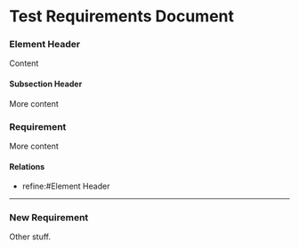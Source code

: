 # Test Requirements Document

### Element Header    

Content











#### Subsection Header    

More content




### Requirement
 
More content

#### Relations
* refine:#Element Header
---

### New Requirement
 
Other stuff.


